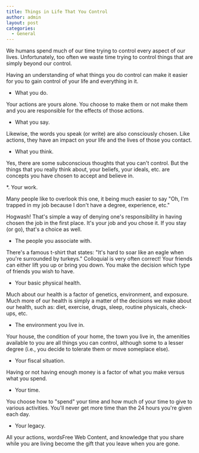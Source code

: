 ```yaml
---
title: Things in Life That You Control
author: admin
layout: post
categories:
  - General
---
```

We humans spend much of our time trying to control every aspect of our lives. Unfortunately, too often we waste time trying to control things that are simply beyond our control.

Having an understanding of what things you do control can make it easier for you to gain control of your life and everything in it.

* What you do.

Your actions are yours alone. You choose to make them or not make them and you are responsible for the effects of those actions.

* What you say.

Likewise, the words you speak (or write) are also consciously chosen. Like actions, they have an impact on your life and the lives of those you contact.

* What you think. 

Yes, there are some subconscious thoughts that you can't control. But the things that you really think about, your beliefs, your ideals, etc. are concepts you have chosen to accept and believe in.

*. Your work.

Many people like to overlook this one, it being much easier to say "Oh, I'm trapped in my job because I don't have a degree, experience, etc."

Hogwash! That's simple a way of denying one's responsibility in having chosen the job in the first place. It's your job and you chose it. If you stay (or go), that's a choice as well.

* The people you associate with.

There's a famous t-shirt that states: "It's hard to soar like an eagle when you're surrounded by turkeys." Colloquial is very often correct! Your friends can either lift you up or bring you down. You make the decision which type of friends you wish to have.

* Your basic physical health. 

Much about our health is a factor of genetics, environment, and exposure. Much more of our health is simply a matter of the decisions we make about our health, such as: diet, exercise, drugs, sleep, routine physicals, check-ups, etc.

* The environment you live in.

Your house, the condition of your home, the town you live in, the amenities available to you are all things you can control, although some to a lesser degree (i.e., you decide to tolerate them or move someplace else).

* Your fiscal situation.

Having or not having enough money is a factor of what you make versus what you spend.

* Your time. 

You choose how to "spend" your time and how much of your time to give to various activities. You'll never get more time than the 24 hours you're given each day.

* Your legacy. 

All your actions, wordsFree Web Content, and knowledge that you share while you are living become the gift that you leave when you are gone.
